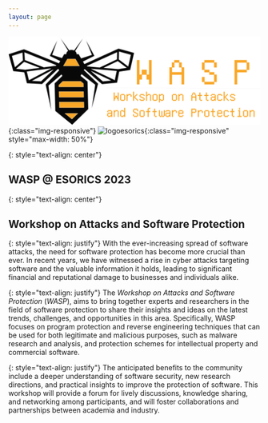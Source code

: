 ```yaml
---
layout: page
---
```


![logo](assets/img/logo.png){:class="img-responsive"}
![logoesorics](assets/img/logoesorics.png){:class="img-responsive" style="max-width: 50%"}

{: style="text-align: center"}
## WASP @ ESORICS 2023

{: style="text-align: center"}
## Workshop on Attacks and Software Protection

{: style="text-align: justify"}
With the ever-increasing spread of software attacks, the need for software protection has
become more crucial than ever. In recent years, we have witnessed a rise in cyber attacks
targeting software and the valuable information it holds, leading to significant financial and
reputational damage to businesses and individuals alike.

{: style="text-align: justify"}
The _Workshop on Attacks and Software Protection_ (_WASP_), aims to bring together experts and researchers in the field of software protection to
share their insights and ideas on the latest trends, challenges, and opportunities in this area.
Specifically, WASP focuses on program protection and reverse engineering techniques that
can be used for both legitimate and malicious purposes, such as malware research and
analysis, and protection schemes for intellectual property and commercial software.

{: style="text-align: justify"}
The anticipated benefits to the community include a deeper understanding of software
security, new research directions, and practical insights to improve the protection of
software. This workshop will provide a forum for lively discussions, knowledge sharing, and
networking among participants, and will foster collaborations and partnerships between
academia and industry.

